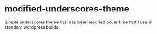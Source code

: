 # modified-underscores-theme

Simple underscores theme that has been modifed oover time that I use in standard wordpress builds.
